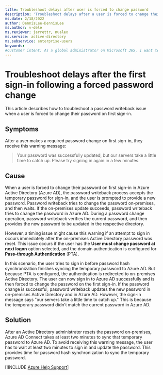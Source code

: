 ```yaml
---
title: Troubleshoot delays after user is forced to change password
description: 'Troubleshoot delays after a user is forced to change their password, and then signs in and gets this message: "Our servers take a little time to catch up."'
ms.date: 2/18/2022
author: DennisLee-DennisLee
ms.author: v-dele
ms.reviewer: jarrettr, nualex
ms.service: active-directory
ms.subservice: enterprise-users
keywords:
#Customer intent: As a global administrator on Microsoft 365, I want to make sure that when I force a password reset on a user, they can change their temporary password in on-premises Active Directory so that they don't get frustrated and give up on the process.
---
```

# Troubleshoot delays after the first sign-in following a forced password change

This article describes how to troubleshoot a password writeback issue when a user is forced to change their password on first sign-in.

## Symptoms

After a user makes a required password change on first sign-in, they receive this warning message:

> Your password was successfully updated, but our servers take a little time to catch up. Please try signing in again in a few minutes.

## Cause

When a user is forced to change their password on first sign-in in Azure Active Directory (Azure AD), the password writeback process accepts the temporary password for sign-in, and the user is prompted to provide a new password. Password writeback tries to change the password on-premises, and then waits. If the on-premises update succeeds, password writeback tries to change the password in Azure AD. During a password change operation, password writeback verifies the current password, and then provides the new password to be updated in the respective directory.

However, a timing issue might cause this warning if an attempt to sign in occurs immediately after the on-premises Active Directory password was reset. This issue occurs if the user has the **User must change password at next logon** option selected, and the domain authentication is configured for **Pass-through Authentication** (PTA).

In this scenario, the user tries to sign in before password hash synchronization finishes syncing the temporary password to Azure AD. But because PTA is configured, the authentication is redirected to on-premises Active Directory. The user can now sign in to Azure AD successfully and is then forced to change the password on the first sign-in. If the password change is successful, password writeback updates the new password in on-premises Active Directory and in Azure AD. However, the sign-in message says "our servers take a little time to catch up." This is because the temporary password didn't match the current password in Azure AD.

## Solution

After an Active Directory administrator resets the password on-premises, Azure AD Connect takes at least two minutes to sync that temporary password to Azure AD. To avoid receiving this warning message, the user has to wait at least two minutes to sign in and update the password. This provides time for password hash synchronization to sync the temporary password.

[!INCLUDE [Azure Help Support](../../includes/azure-help-support.md)]
